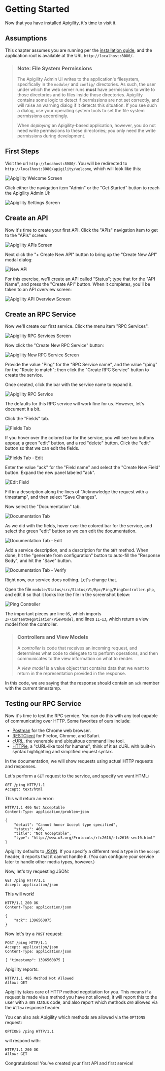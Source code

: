 Getting Started
===============

Now that you have installed Apigility, it's time to visit it.

Assumptions
-----------

This chapter assumes you are running per the [installation guide](/intro/installation.md), and the
application root is available at the URL `http://localhost:8080/`. 

> ### Note: File System Permissions
>
> The Apigility Admin UI writes to the application's filesystem, specifically in the `module/` and
> `config/` directories. As such, the user under which the web server runs **must** have permissions
> to write to those directories and to files inside those directories. Apigility contains some logic
> to detect if permissions are not set correctly, and will raise an warning dialog if it detects
> this situation. If you see such a dialog, use your operating system tools to set the file system
> permissions accordingly.
>
> When _deploying_ an Apigility-based application, however, you do not need write permissions to
> these directories; you only need the write permissions during development.

First Steps
-----------

Visit the url `http://locahost:8080/`. You will be redirected to
`http://localhost:8080/apigility/welcome`, which will look like this:

![Apigility Welcome Screen](/asset/apigility-documentation/img/intro-getting-started-welcome.png)

Click either the navigation item "Admin" or the "Get Started" button to reach the Apigility Admin
UI:

![Apigility Settings Screen](/asset/apigility-documentation/img/intro-getting-started-settings.png)

Create an API
-------------

Now it's time to create your first API. Click the "APIs" navigation item to get to the "APIs"
screen:

![Apigility APIs Screen](/asset/apigility-documentation/img/intro-getting-started-apis.png)

Next click the "+ Create New API" button to bring up the "Create New API" modal dialog:

![New API](/asset/apigility-documentation/img/intro-getting-started-new-api-modal.png)

For this exercise, we'll create an API called "Status"; type that for the "API Name", and press the
"Create API" button. When it completes, you'll be taken to an API overview screen:

![Apigility API Overview Screen](/asset/apigility-documentation/img/intro-getting-started-status-api-v1.png)

Create an RPC Service
---------------------

Now we'll create our first service. Click the menu item "RPC Services".

![Apigility RPC Services Screen](/asset/apigility-documentation/img/intro-getting-started-rpc-services.png)

Now click the "Create New RPC Service" button:

![Apigility New RPC Service Screen](/asset/apigility-documentation/img/intro-getting-started-new-rpc-service.png)

Provide the value "Ping" for the "RPC Service name", and the value "/ping" for the "Route to match";
then click the "Create RPC Service" button to create the service.

Once created, click the bar with the service name to expand it.

![Apigility RPC Service](/asset/apigility-documentation/img/intro-getting-started-ping-service-view.png)

The defaults for this RPC service will work fine for us. However, let's document it a bit.

Click the "Fields" tab.

![Fields Tab](/asset/apigility-documentation/img/intro-getting-started-ping-service-fields-view.png)

If you hover over the colored bar for the service, you will see two buttons appear, a green "edit"
button, and a red "delete" button. Click the "edit" button so that we can edit the fields.

![Fields Tab - Edit](/asset/apigility-documentation/img/intro-getting-started-ping-service-fields-edit.png)

Enter the value "ack" for the "Field name" and select the "Create New Field" button. Expand the new
panel labeled "ack".

![Edit Field](/asset/apigility-documentation/img/intro-getting-started-ping-service-fields-ack.png)

Fill in a description along the lines of "Acknowledge the request with a timestamp", and then select
"Save Changes".

Now select the "Documentation" tab.

![Documentation Tab](/asset/apigility-documentation/img/intro-getting-started-ping-service-documentation-view.png)

As we did with the fields, hover over the colored bar for the service, and select the green "edit"
button so we can edit the documentation.

![Documentation Tab - Edit](/asset/apigility-documentation/img/intro-getting-started-ping-service-documentation-edit.png)

Add a service description, and a description for the `GET` method. When done, hit the "generate from
configuration" button to auto-fill the "Response Body", and hit the "Save" button.

![Documentation Tab - Verify](/asset/apigility-documentation/img/intro-getting-started-ping-service-documentation-verify.png)

Right now, our service does nothing. Let's change that.

Open the file `module/Status/src/Status/V1/Rpc/Ping/PingController.php`, and edit it so that it
looks like the file in the screenshot below:

![Ping Controller](/asset/apigility-documentation/img/intro-getting-started-ping-service-controller.png)

The important pieces are line `05`, which imports `ZF\ContentNegotiation\ViewModel`, and lines
`11`-`13`, which return a view model from the controller. 

> ### Controllers and View Models
>
> A _controller_ is code that receives an incoming request, and determines what code to delegate to
> to perform operations, and then communicates to the view information on what to render.
>
> A _view model_ is a value object that contains data that we want to return in the representation
> provided in the response.

In this code, we are saying that the response should contain an `ack` member with the current
timestamp.

Testing our RPC Service
-----------------------

Now it's time to test the RPC service. You can do this with any tool capable of communicating over
HTTP. Some favorites of ours include:

- [Postman](http://www.getpostman.com/) for the Chrome web browser.
- [RESTClient](http://restclient.net) for Firefox, Chrome, and Safari.
- [cURL](http://curl.haxx.se/), the venerable and ubiquitous command line tool.
- [HTTPie](http://httpie.org/), a "cURL-like tool for humans"; think of it as cURL with built-in
  syntax highlighting and simplified request syntax.

In the documentation, we will show requests using actual HTTP requests and responses.

Let's perform a `GET` request to the service, and specify we want HTML:

```HTTP
GET /ping HTTP/1.1
Accept: text/html
```

This will return an error:

```HTTP
HTTP/1.1 406 Not Acceptable
Content-Type: application/problem+json

{
    "detail": "Cannot honor Accept type specified",
    "status": 406,
    "title": "Not Acceptable",
    "type": "http://www.w3.org/Protocols/rfc2616/rfc2616-sec10.html"
}
```

Apigility defaults to [JSON](http://www.json.org/). If you specify a different media type in the
`Accept` header, it reports that it cannot handle it. (You can configure your service later to
handle other media types, however.)

Now, let's try requesting JSON:

```HTTP
GET /ping HTTP/1.1
Accept: application/json
```

This will work!

```HTTP
HTTP/1.1 200 OK
Content-Type: application/json

{
    "ack": 1396560875
}
```

Now let's try a `POST` request:

```HTTP
POST /ping HTTP/1.1
Accept: application/json
Content-Type: application/json

{ "timestamp": 1396560875 }
```

Apigility reports:

```HTTP
HTTP/1.1 405 Method Not Allowed
Allow: GET
```

Apigility takes care of HTTP method negotiation for you. This means if a request is made via a
method you have not allowed, it will report this to the user with a `405` status code, and also
report which methods _are_ allowed via the `Allow` response header.

You can also ask Apigility which methods are allowed via the `OPTIONS` request:

```HTTP
OPTIONS /ping HTTP/1.1
```

will respond with:

```HTTP
HTTP/1.1 200 OK
Allow: GET
```

Congratulations! You've created your first API and first service!
